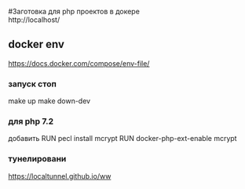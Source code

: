 #Заготовка для php проектов в докере    
http://localhost/
## docker env 
https://docs.docker.com/compose/env-file/   


### запуск стоп
make up
make down-dev

### для php 7.2 
добавить
RUN pecl install mcrypt
RUN docker-php-ext-enable mcrypt
###    тунелировани
https://localtunnel.github.io/ww
